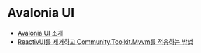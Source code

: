 # Avalonia UI

- [Avalonia UI 소개](./intro-avalonia-ui.md)
- [ReactivUI를 제거하고 Community.Toolkit.Mvvm를 적용하는 방법](./apply-community-toolkit-mvvm.md)